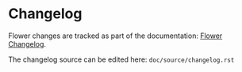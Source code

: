 # Changelog

Flower changes are tracked as part of the documentation: [Flower Changelog](https://flower.dev/docs/changelog.html).

The changelog source can be edited here: `doc/source/changelog.rst`
